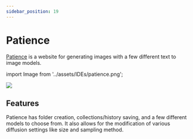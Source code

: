 ```yaml
---
sidebar_position: 19
---
```


# Patience

[Patience](https://www.patience.ai) is a website for generating images with a few different 
text to image models.

import Image from '../assets/IDEs/patience.png';

<div style={{textAlign: 'center'}}>
  <img src={Image} style={{width: "750px"}} />
</div>

## Features

Patience has folder creation, collections/history saving, and a few different models to choose from.
It also allows for the modification of various diffusion settings like size and sampling method.